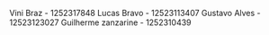 Vini Braz - 1252317848
Lucas Bravo - 12523113407
Gustavo Alves - 12523123027
Guilherme zanzarine - 1252310439
